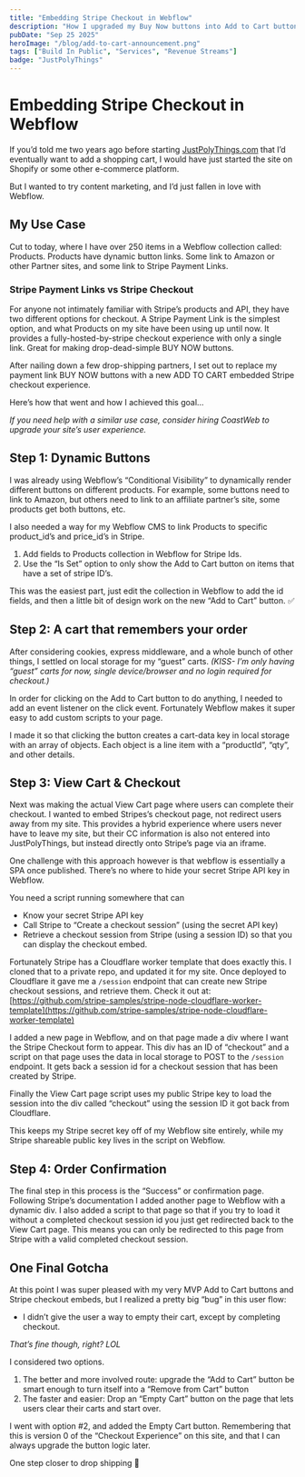 ```yaml
---
title: "Embedding Stripe Checkout in Webflow"
description: "How I upgraded my Buy Now buttons into Add to Cart buttons"
pubDate: "Sep 25 2025"
heroImage: "/blog/add-to-cart-announcement.png"
tags: ["Build In Public", "Services", "Revenue Streams"]
badge: "JustPolyThings"
---
```



# Embedding Stripe Checkout in Webflow

If you’d told me two years ago before starting [JustPolyThings.com](http://JustPolyThings.com) that I’d eventually want to add a shopping cart, I would have just started the site on Shopify or some other e-commerce platform. 

But I wanted to try content marketing, and I’d just fallen in love with Webflow. 

## My Use Case

Cut to today, where I have over 250 items in a Webflow collection called: Products. Products have dynamic button links. Some link to Amazon or other Partner sites, and some link to Stripe Payment Links. 

### Stripe Payment Links vs Stripe Checkout

For anyone not intimately familiar with Stripe’s products and API, they have two different options for checkout. A Stripe Payment Link is the simplest option, and what Products on my site have been using up until now. It provides a fully-hosted-by-stripe checkout experience with only a single link. Great for making drop-dead-simple BUY NOW buttons. 

After nailing down a few drop-shipping partners, I set out to replace my payment link BUY NOW buttons with a new ADD TO CART embedded Stripe checkout experience. 

Here’s how that went and how I achieved this goal…

*If you need help with a similar use case, consider hiring CoastWeb to upgrade your site’s user experience.*

## Step 1: Dynamic Buttons

I was already using Webflow’s “Conditional Visibility” to dynamically render different buttons on different products. For example, some buttons need to link to Amazon, but others need to link to an affiliate partner’s site, some products get both buttons, etc. 

I also needed a way for my Webflow CMS to link Products to specific product\_id’s and price\_id’s in Stripe. 

1. Add fields to Products collection in Webflow for Stripe Ids.
2. Use the “Is Set” option to only show the Add to Cart button on items that have a set of stripe ID’s.

This was the easiest part, just edit the collection in Webflow to add the id fields, and then a little bit of design work on the new “Add to Cart” button. ✅

## Step 2: A cart that remembers your order

After considering cookies, express middleware, and a whole bunch of other things, I settled on local storage for my “guest” carts. *(KISS- I’m only having “guest” carts for now, single device/browser and no login required for checkout.)*

In order for clicking on the Add to Cart button to do anything, I needed to add an event listener on the click event. Fortunately Webflow makes it super easy to add custom scripts to your page. 

I made it so that clicking the button creates a cart-data key in local storage with an array of objects. Each object is a line item with a “productId”, “qty”, and other details. 

## Step 3: View Cart & Checkout

Next was making the actual View Cart page where users can complete their checkout. I wanted to embed Stripes’s checkout page, not redirect users away from my site. This provides a hybrid experience where users never have to leave my site, but their CC information is also not entered into JustPolyThings, but instead directly onto Stripe’s page via an iframe. 

One challenge with this approach however is that webflow is essentially a SPA once published. There’s no where to hide your secret Stripe API key in Webflow. 

You need a script running somewhere that can 

* Know your secret Stripe API key
* Call Stripe to “Create a checkout session” (using the secret API key)
* Retrieve a checkout session from Stripe (using a session ID) so that you can display the checkout embed.

Fortunately Stripe has a Cloudflare worker template that does exactly this. I cloned that to a private repo, and updated it for my site. Once deployed to Cloudflare it gave me a `/session` endpoint that can create new Stripe checkout sessions, and retrieve them. Check it out at: [https://github.com/stripe-samples/stripe-node-cloudflare-worker-template](https://github.com/stripe-samples/stripe-node-cloudflare-worker-template)

I added a new page in Webflow, and on that page made a div where I want the Stripe Checkout form to appear. This div has an ID of “checkout” and a script on that page uses the data in local storage to POST to the `/session` endpoint. It gets back a session id for a checkout session that has been created by Stripe. 

Finally the View Cart page script uses my public Stripe key to load the session into the div called “checkout” using the session ID it got back from Cloudflare. 

This keeps my Stripe secret key off of my Webflow site entirely, while my Stripe shareable public key lives in the script on Webflow. 

## Step 4: Order Confirmation

The final step in this process is the “Success” or confirmation page. Following Stripe’s documentation I added another page to Webflow with a dynamic div. I also added a script to that page so that if you try to load it without a completed checkout session id you just get redirected back to the View Cart page. This means you can only be redirected to this page from Stripe with a valid completed checkout session. 

## One Final Gotcha

At this point I was super pleased with my very MVP Add to Cart buttons and Stripe checkout embeds, but I realized a pretty big “bug” in this user flow:

* I didn’t give the user a way to empty their cart, except by completing checkout.

*That’s fine though, right? LOL*

I considered two options. 

1. The better and more involved route: upgrade the “Add to Cart” button be smart enough to turn itself into a “Remove from Cart” button
2. The faster and easier: Drop an “Empty Cart” button on the page that lets users clear their carts and start over.

I went with option #2, and added the Empty Cart button. Remembering that this is version 0 of the “Checkout Experience” on this site, and that I can always upgrade the button logic later.

One step closer to drop shipping 🚀